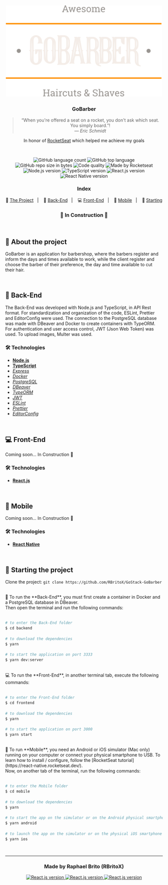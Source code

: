 <h1 align="center">
    <img alt="GoStack" src="./assets/logo.svg" width="500px" />
</h1>

<h3 align="center">
  GoBarber
</h3>

<blockquote align="center">
  “When you're offered a seat on a rocket, you don't ask which seat. You simply board.”!
  <br><cite>— Eric Schmidt</cite>
</blockquote>
  <p align="center">
    In honor of <a href="https://rocketseat.com.br/">RocketSeat</a> which helped me achieve my goals
  </p>

<br>

<p align="center">
  <img alt="GitHub language count" src="https://img.shields.io/github/languages/count/rbritox/GoStack-GoBarber?color=yellow">

  <img alt="GitHub top language" src="https://img.shields.io/github/languages/top/rbritox/GoStack-GoBarber?color=yellow">

  <img alt="GitHub repo size in bytes" src="https://img.shields.io/github/repo-size/rbritox/GoStack-GoBarber?color=yellow">

  <img alt="Code quality" src="https://api.codacy.com/project/badge/Grade/45ac7042be6941f0be6cf27d7168a1af">
  
  <img alt="Made by Rocketseat" src="https://img.shields.io/github/license/rbritox/GoStack-GoBarber">

  <br>

  <img alt="Node.js version" src="https://img.shields.io/badge/Node.js-v12.16.1-689f63?style=flat&logoColor=689f63&logo=node.js">

  <img alt="TypeScript version" src="https://img.shields.io/badge/TypeScript-v3.8.3-007acc?style=flat&logoColor=007acc&logo=typescript">

  <img alt="React.js version" src="https://img.shields.io/badge/React.js-v16.13.1-60dafb?style=flat&logoColor=60dafb&logo=react">

  <img alt="React Native version" src="https://img.shields.io/badge/React_Native-v0.62.2-7159c1?style=flat&logoColor=60dafb&logo=react">
</p>


<h3 align="center">
  Index
</h3>

<p align="center">
  🚀 <a href="#-about-the-project">The Project</a>&nbsp;&nbsp;&nbsp;|&nbsp;&nbsp;&nbsp;
  🤖 <a href="#-back-end">Back-End</a>&nbsp;&nbsp;&nbsp;|&nbsp;&nbsp;&nbsp;
  💻 <a href="#-front-end">Front-End</a>&nbsp;&nbsp;&nbsp;|&nbsp;&nbsp;&nbsp;
  📱 <a href="#-mobile">Mobile</a>&nbsp;&nbsp;&nbsp;|&nbsp;&nbsp;&nbsp;
  🏁 <a href="#-starting-the-project">Starting</a>
</p>

<h3 align="center">
  🚧 In Construction 🚧
</h3>

<br>

## 🚀 About the project
GoBarber is an application for barbershop, where the barbers register and inform the days and times available to work, while the client register and choose the barber of their preference, the day and time available to cut their hair.

<br>

## 🤖 Back-End
The Back-End was developed with Node.js and TypeScript, in API Rest format.
For standardization and organization of the code, ESLint, Prettier and EditorConfig were used.
The connection to the PostgreSQL database was made with DBeaver and Docker to create containers with TypeORM.
For authentication and user access control, JWT (Json Web Token) was used.
To upload images, Multer was used.

### 🛠 Technologies
- **[Node.js](https://nodejs.org/en/)**
- **[TypeScript](https://www.typescriptlang.org/)**
- *[Express](https://expressjs.com/pt-br/)*
- *[Docker](https://www.docker.com/)*
- *[PostgreSQL](https://www.postgresql.org/)*
- *[DBeaver](https://dbeaver.io/)*
- *[TypeORM](https://typeorm.io/#/)*
- *[JWT](https://jwt.io/)*
- *[ESLint](https://eslint.org/)*
- *[Prettier](https://prettier.io/)*
- *[EditorConfig](https://editorconfig.org/)*

<br>

## 💻 Front-End
Coming soon... In Construction 🚧

### 🛠 Technologies
- **[React.js](https://reactjs.org/)**

<br>

## 📱 Mobile
Coming soon... In Construction 🚧

### 🛠 Technologies
- **[React Native](https://reactnative.dev/)**

<br>

## 🏁 Starting the project
Clone the project: `git clone https://github.com/RBritoX/GoStack-GoBarber`

<br>
🤖 To run the **Back-End**, you must first create a container in Docker and a PostgreSQL database in DBeaver. 
<br>Then open the terminal and run the following commands:
<br><br>

````zsh
# to enter the Back-End folder
$ cd backend

# to download the dependencies
$ yarn

# to start the application on port 3333
$ yarn dev:server
````

<br>
💻 To run the **Front-End**, in another terminal tab, execute the following commands:
<br><br>

````zsh
# to enter the Front-End folder
$ cd frontend

# to download the dependencies
$ yarn

# to start the application on port 3000
$ yarn start
````

<br>
📱 To run **Mobile**, you need an Android or iOS simulator (Mac only) running on your computer or connect your physical smartphone to USB. To learn how to install / configure, follow the [RocketSeat tutorial](https://react-native.rocketseat.dev/).
<br>Now, on another tab of the terminal, run the following commands:
<br><br>

````zsh
# to enter the Mobile folder
$ cd mobile

# to download the dependencies
$ yarn

# to start the app on the simulator or on the Android physical smartphone connected to the USB device
$ yarn android

# to launch the app on the simulator or on the physical iOS smartphone connected to the USB device (only using Mac)
$ yarn ios
````

<br>

---

<h3 align="center">
  Made by Raphael Brito (RBritoX)
</h3>

<p align="center">
  <a href="https://www.linkedin.com/in/raphaellbrito/">
    <img alt="React.js version" src="https://img.shields.io/badge/LinkedIn-/in/raphaellbrito-0e76a8?style=flat&logoColor=white&logo=linkedin">
  </a>
  <a href="https://www.facebook.com/RaphaBrito">
    <img alt="React.js version" src="https://img.shields.io/badge/Facebook-/RaphaBrito-1778F2?style=flat&logoColor=white&logo=facebook">
  </a>
  <a href="https://www.instagram.com/raphaellbrito/">
    <img alt="React.js version" src="https://img.shields.io/badge/Instagram-@raphaellbrito-833AB4?style=flat&logoColor=white&logo=instagram">
  </a>
</p>